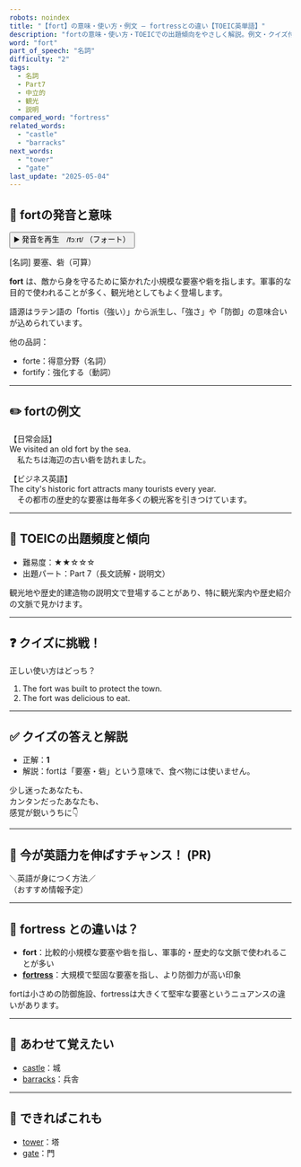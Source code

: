 ```yaml
---
robots: noindex
title: "【fort】の意味・使い方・例文 ― fortressとの違い【TOEIC英単語】"
description: "fortの意味・使い方・TOEICでの出題傾向をやさしく解説。例文・クイズ付きでfortressとの違いもわかりやすく学べます。"
word: "fort"
part_of_speech: "名詞"
difficulty: "2"
tags:
  - 名詞
  - Part7
  - 中立的
  - 観光
  - 説明
compared_word: "fortress"
related_words:
  - "castle"
  - "barracks"
next_words:
  - "tower"
  - "gate"
last_update: "2025-05-04"
---
```


## 🔰 fortの発音と意味

<button class="play-audio" onclick="playTTS('fort')">
  <span class="play-audio-main">
    ▶️ 発音を再生　/fɔːrt/
  </span>
  <span class="play-audio-sub">
    （フォート）
  </span>
</button>

[名詞] 要塞、砦（可算）

**fort** は、敵から身を守るために築かれた小規模な要塞や砦を指します。軍事的な目的で使われることが多く、観光地としてもよく登場します。

語源はラテン語の「fortis（強い）」から派生し、「強さ」や「防御」の意味合いが込められています。

他の品詞：  
- forte：得意分野（名詞）
- fortify：強化する（動詞）

---

## ✏️ fortの例文

【日常会話】  
We visited an old fort by the sea.  
　私たちは海辺の古い砦を訪れました。

【ビジネス英語】  
The city's historic fort attracts many tourists every year.  
　その都市の歴史的な要塞は毎年多くの観光客を引きつけています。

---

## 🎯 TOEICの出題頻度と傾向

- 難易度：★★☆☆☆
- 出題パート：Part 7（長文読解・説明文）

観光地や歴史的建造物の説明文で登場することがあり、特に観光案内や歴史紹介の文脈で見かけます。

---

## ❓ クイズに挑戦！

正しい使い方はどっち？

1. The fort was built to protect the town.  
2. The fort was delicious to eat.

---

## ✅ クイズの答えと解説

- 正解：**1**
- 解説：fortは「要塞・砦」という意味で、食べ物には使いません。

少し迷ったあなたも、  
カンタンだったあなたも、  
感覚が鋭いうちに👇️

---

## 🚀 今が英語力を伸ばすチャンス！ (PR)

<div class="info-center">
＼英語が身につく方法／<br>  
（おすすめ情報予定）
</div>

---

## 🤔  fortress との違いは？

- **fort**：比較的小規模な要塞や砦を指し、軍事的・歴史的な文脈で使われることが多い
- **[fortress](/word/fortress)**：大規模で堅固な要塞を指し、より防御力が高い印象

fortは小さめの防御施設、fortressは大きくて堅牢な要塞というニュアンスの違いがあります。

---

## 🧩 あわせて覚えたい

- [castle](/word/castle)：城
- [barracks](/word/barracks)：兵舎

---

## 📖 できればこれも

- [tower](/word/tower)：塔
- [gate](/word/gate)：門

<!-- cvid: aid06_bid00 -->
